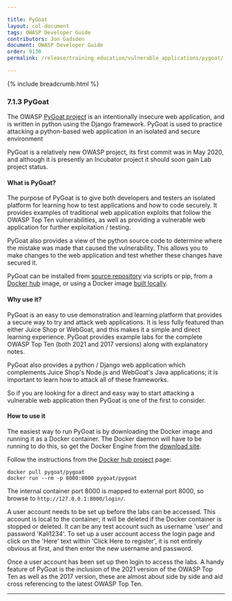 ```yaml
---

title: PyGoat
layout: col-document
tags: OWASP Developer Guide
contributors: Jon Gadsden
document: OWASP Developer Guide
order: 9130
permalink: /release/training_education/vulnerable_applications/pygoat/

---
```


{% include breadcrumb.html %}

### 7.1.3 PyGoat

The OWASP [PyGoat project][pygoat] is an intentionally insecure web application,
and is written in python using the Django framework.
PyGoat is used to practice attacking a python-based web application in an isolated and secure environment

PyGoat is a relatively new OWASP project, its first commit was in May 2020,
and although it is presently an Incubator project it should soon gain Lab project status.

#### What is PyGoat?

The purpose of PyGoat is to give both developers and testers an isolated platform
for learning how to test applications and how to code securely.
It provides examples of traditional web application exploits that follow the OWASP Top Ten vulnerabilities,
as well as providing a vulnerable web application for further exploitation / testing.

PyGoat also provides a view of the python source code to determine where the mistake was made that caused the vulnerability.
This allows you to make changes to the web application and test whether these changes have secured it.

PyGoat can be installed from [source repository][pygoatrepo] via scripts or pip, from a [Docker hub][pygoathub] image,
or using a Docker image [built locally][pygoatdocker].

#### Why use it?

PyGoat is an easy to use demonstration and learning platform that provides a secure way to try and attack web applications.
It is less fully featured than either Juice Shop or WebGoat, and this makes it a simple and direct learning experience.
PyGoat provides example labs for the complete OWASP Top Ten (both 2021 and 2017 versions) along with explanatory notes.

PyGoat also provides a python / Django web application which complements Juice Shop's Node.js
and WebGoat's Java applications; it is important to learn how to attack all of these frameworks.

So if you are looking for a direct and easy way to start attacking a vulnerable web application
then PyGoat is one of the first to consider.

#### How to use it

The easiest way to run PyGoat is by downloading the Docker image and running it as a Docker container.
The Docker daemon will have to be running to do this, so get the Docker Engine from the [download site][dockerinstall].

Follow the instructions from the [Docker hub project][pygoathub] page:

```text
docker pull pygoat/pygoat
docker run --rm -p 8000:8000 pygoat/pygoat
```

The internal container port 8000 is mapped to external port 8000, so browse to `http://127.0.0.1:8000/login/`.

A user account needs to be set up before the labs can be accessed. This account is local to the container;
it will be deleted if the Docker container is stopped or deleted.
It can be any test account such as username 'user' and password 'Kali1234'.
To set up a user account access the login page and click on the 'Here' text within 'Click Here to register',
it is not entirely obvious at first, and then enter the new username and password.

Once a user account has been set up then login to access the labs.
A handy feature of PyGoat is the inclusion of the 2021 version of the OWASP Top Ten as well as the 2017 version,
these are almost about side by side and aid cross referencing to the latest OWASP Top Ten.

----

[dockerinstall]: https://docs.docker.com/engine/install/
[pygoat]: https://owasp.org/www-project-pygoat/
[pygoatdocker]: https://github.com/adeyosemanputra/pygoat/blob/master/README.md#from-docker-compose
[pygoathub]: https://hub.docker.com/r/pygoat/pygoat
[pygoatrepo]: https://github.com/adeyosemanputra/pygoat/blob/master/README.md#from-sources
